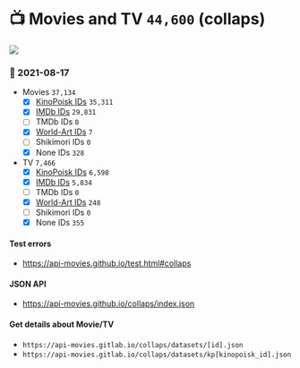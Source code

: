 # :tv: Movies and TV `44,600` (collaps)

<a href="https://API-Movies.github.io"><img src="https://API-Movies.github.io/banner.png?cache"></a>

### :date: 2021-08-17
- Movies `37,134`
  - [x] <a href="https://API-Movies.github.io/collaps/movie_kinopoisk_ids.json">KinoPoisk IDs</a> `35,311`
  - [x] <a href="https://API-Movies.github.io/collaps/movie_imdb_ids.json">IMDb IDs</a> `29,831`
  - [ ] TMDb IDs `0`
  - [x] <a href="https://API-Movies.github.io/collaps/movie_world_art_ids.json">World-Art IDs</a> `7`
  - [ ] Shikimori IDs `0`
  - [x] None IDs `328`
- TV `7,466`
  - [x] <a href="https://API-Movies.github.io/collaps/tv_kinopoisk_ids.json">KinoPoisk IDs</a> `6,598`
  - [x] <a href="https://API-Movies.github.io/collaps/tv_imdb_ids.json">IMDb IDs</a> `5,834`
  - [ ] TMDb IDs `0`
  - [x] <a href="https://API-Movies.github.io/collaps/tv_world_art_ids.json">World-Art IDs</a> `248`
  - [ ] Shikimori IDs `0`
  - [x] None IDs `355`
#### Test errors
- <a href='https://api-movies.github.io/test.html#collaps'>https://api-movies.github.io/test.html#collaps</a>
#### JSON API
- <a href='https://api-movies.github.io/collaps/index.json'>https://api-movies.github.io/collaps/index.json</a>
#### Get details about Movie/TV
- `https://api-movies.gitlab.io/collaps/datasets/[id].json`
- `https://api-movies.gitlab.io/collaps/datasets/kp[kinopoisk_id].json`
